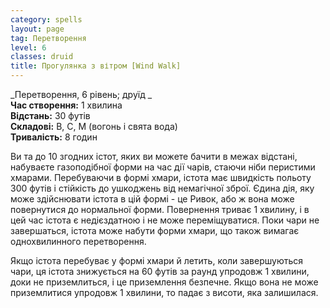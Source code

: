 ```yaml
---
category: spells
layout: page
tag: Перетворення
level: 6
classes: druid
title: Прогулянка з вітром [Wind Walk]
---
```


_Перетворення, 6 рівень; друїд _    
**Час створення:** 1 хвилина    
**Відстань:** 30 футів    
**Складові:** В, С, М (вогонь і свята вода)    
**Тривалість:** 8 годин    

Ви та до 10 згодних істот, яких ви можете бачити в межах відстані, набуваєте газоподібної форми на час дії чарів, стаючи ніби перистими хмарами. Перебуваючи в формі хмари, істота має швидкість польоту 300 футів і стійкість до ушкоджень від немагічної зброї. Єдина дія, яку може здійснювати істота в цій формі - це Ривок, або ж вона може повернутися до нормальної форми. Повернення триває 1 хвилину, і в цей час істота є недієздатною і не може переміщуватися. Поки чари не завершаться, істота може набути форми хмари, що також вимагає однохвилинного перетворення.    

Якщо істота перебуває у формі хмари й летить, коли завершуються чари, ця істота знижується на 60 футів за раунд упродовж 1 хвилини, доки не приземлиться, і це приземлення безпечне. Якщо вона не може приземлитися упродовж 1 хвилини, то падає з висоти, яка залишилася. 
